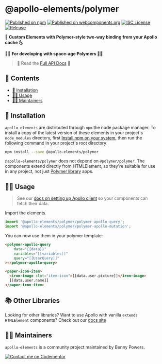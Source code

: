 # @apollo-elements/polymer

[![Published on npm](https://img.shields.io/npm/v/@apollo-elements/polymer.svg)](https://www.npmjs.com/package/@apollo-elements/polymer)
[![Published on webcomponents.org](https://img.shields.io/badge/webcomponents.org-published-blue.svg)](https://www.webcomponents.org/element/@apollo-elements/polymer)
[![ISC License](https://img.shields.io/npm/l/@apollo-elements/polymer)](https://github.com/apollo-elements/apollo-elements/blob/main/LICENCE.md)
[![Release](https://github.com/apollo-elements/apollo-elements/workflows/Release/badge.svg)](https://github.com/apollo-elements/apollo-elements/actions)

<strong>🚀 Custom Elements with Polymer-style two-way binding from your Apollo cache 🌜</strong>

<strong>👩‍🚀 For developing with space-age Polymers 👨‍🚀</strong>

> 🔎 Read the [Full API Docs](https://apolloelements.dev/api/libraries/polymer/) 🔎

## 📓 Contents
- [🔧 Installation](#-installation)
- [👩‍🚀 Usage](#-usage)
- [👷‍♂️ Maintainers](#-maintainers)

## 🔧 Installation
`apollo-elements` are distributed through `npm` the node package manager. To install a copy of the latest version of these elements in your project's `node_modules` directory, first [Install npm on your system](https://www.npmjs.com/get-npm), then run the following command in your project's root directory:

```sh
npm install --save @apollo-elements/polymer
```

`@apollo-elements/polymer` does not depend on `@polymer/polymer`. The components extend directly from HTMLElement, so they're suitable for use in any project, not just [Polymer library](https://polymer-library.polymer-project.org/) apps.

## 👩‍🚀 Usage
> See our [docs on setting up Apollo client](https://apolloelements.dev/guides/getting-started/apollo-client/) so your components can fetch their data.

Import the elements.

<code-copy>

  ```js
  import '@apollo-elements/polymer/polymer-apollo-query';
  import '@apollo-elements/polymer/polymer-apollo-mutation';
  ```

</code-copy>

You can now use them in your polymer template:

<code-copy>

```html
<polymer-apollo-query
    data="{{data}}"
    variables="[[variables]]"
    query="[[UserQuery]]"
></polymer-apollo-query>

<paper-icon-item>
  <iron-image slot="item-icon">[[data.user.picture]]</iron-image>
  [[data.user.name]]
</paper-icon-item>
```

</code-copy>

## 📚 Other Libraries
Looking for other libraries? Want to use Apollo with vanilla `extends HTMLElement` components? Check out our [docs site](https://apolloelements.dev/)

## 👷‍♂️ Maintainers
`apollo-elements` is a community project maintained by Benny Powers.

[![Contact me on Codementor](https://cdn.codementor.io/badges/contact_me_github.svg)](https://www.codementor.io/bennyp?utm_source=github&utm_medium=button&utm_term=bennyp&utm_campaign=github)
